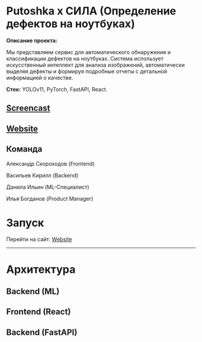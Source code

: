# Putoshka x СИЛА (Определение дефектов на ноутбуках)
**Описание проекта:**

Мы представляем сервис для автоматического обнаружения и классификации дефектов на ноутбуках. Система использует искусственный интеллект для анализа изображений, автоматически выделяя дефекты и формируя подробные отчеты с детальной информацией о качестве.

**Стек:** YOLOv11, PyTorch, FastAPI, React.

## [Screencast]()
## [Website]()

## Команда
  
  Александр Скороходов (Frontend)

  Васильев Кирилл (Backend)
  
  Данила Ильин (ML-Специалист)
  
  Илья Богданов (Product Manager)

# Запуск
  Перейти на сайт: [Website]()


---

# Архитектура

## Backend (ML)

## Frontend (React)

## Backend (FastAPI)

